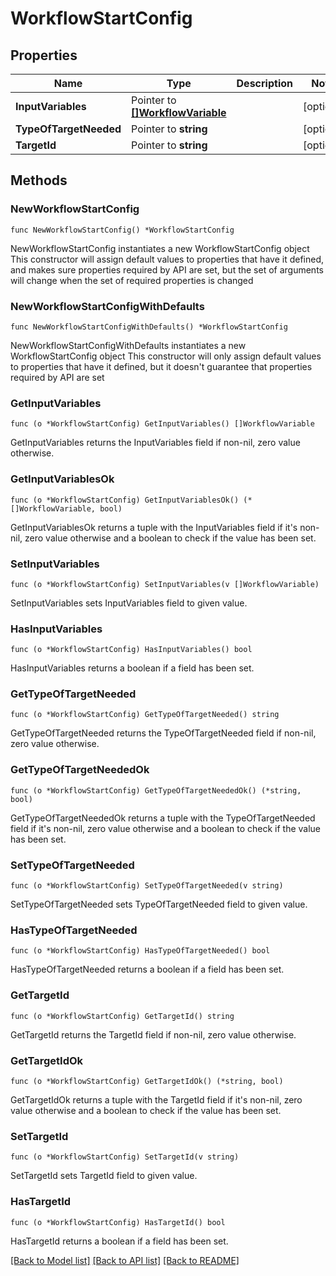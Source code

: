 # WorkflowStartConfig

## Properties

Name | Type | Description | Notes
------------ | ------------- | ------------- | -------------
**InputVariables** | Pointer to [**[]WorkflowVariable**](WorkflowVariable.md) |  | [optional] 
**TypeOfTargetNeeded** | Pointer to **string** |  | [optional] 
**TargetId** | Pointer to **string** |  | [optional] 

## Methods

### NewWorkflowStartConfig

`func NewWorkflowStartConfig() *WorkflowStartConfig`

NewWorkflowStartConfig instantiates a new WorkflowStartConfig object
This constructor will assign default values to properties that have it defined,
and makes sure properties required by API are set, but the set of arguments
will change when the set of required properties is changed

### NewWorkflowStartConfigWithDefaults

`func NewWorkflowStartConfigWithDefaults() *WorkflowStartConfig`

NewWorkflowStartConfigWithDefaults instantiates a new WorkflowStartConfig object
This constructor will only assign default values to properties that have it defined,
but it doesn't guarantee that properties required by API are set

### GetInputVariables

`func (o *WorkflowStartConfig) GetInputVariables() []WorkflowVariable`

GetInputVariables returns the InputVariables field if non-nil, zero value otherwise.

### GetInputVariablesOk

`func (o *WorkflowStartConfig) GetInputVariablesOk() (*[]WorkflowVariable, bool)`

GetInputVariablesOk returns a tuple with the InputVariables field if it's non-nil, zero value otherwise
and a boolean to check if the value has been set.

### SetInputVariables

`func (o *WorkflowStartConfig) SetInputVariables(v []WorkflowVariable)`

SetInputVariables sets InputVariables field to given value.

### HasInputVariables

`func (o *WorkflowStartConfig) HasInputVariables() bool`

HasInputVariables returns a boolean if a field has been set.

### GetTypeOfTargetNeeded

`func (o *WorkflowStartConfig) GetTypeOfTargetNeeded() string`

GetTypeOfTargetNeeded returns the TypeOfTargetNeeded field if non-nil, zero value otherwise.

### GetTypeOfTargetNeededOk

`func (o *WorkflowStartConfig) GetTypeOfTargetNeededOk() (*string, bool)`

GetTypeOfTargetNeededOk returns a tuple with the TypeOfTargetNeeded field if it's non-nil, zero value otherwise
and a boolean to check if the value has been set.

### SetTypeOfTargetNeeded

`func (o *WorkflowStartConfig) SetTypeOfTargetNeeded(v string)`

SetTypeOfTargetNeeded sets TypeOfTargetNeeded field to given value.

### HasTypeOfTargetNeeded

`func (o *WorkflowStartConfig) HasTypeOfTargetNeeded() bool`

HasTypeOfTargetNeeded returns a boolean if a field has been set.

### GetTargetId

`func (o *WorkflowStartConfig) GetTargetId() string`

GetTargetId returns the TargetId field if non-nil, zero value otherwise.

### GetTargetIdOk

`func (o *WorkflowStartConfig) GetTargetIdOk() (*string, bool)`

GetTargetIdOk returns a tuple with the TargetId field if it's non-nil, zero value otherwise
and a boolean to check if the value has been set.

### SetTargetId

`func (o *WorkflowStartConfig) SetTargetId(v string)`

SetTargetId sets TargetId field to given value.

### HasTargetId

`func (o *WorkflowStartConfig) HasTargetId() bool`

HasTargetId returns a boolean if a field has been set.


[[Back to Model list]](../README.md#documentation-for-models) [[Back to API list]](../README.md#documentation-for-api-endpoints) [[Back to README]](../README.md)


